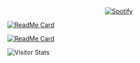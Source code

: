 &nbsp;<div align="center"> [![Spotify](https://novatorem.vercel.app/api/spotify?background_color=0d1117&border_color=ffffff)](https://open.spotify.com/user/fidesosu)
</div>

[![ReadMe Card](https://github-readme-stats.vercel.app/api/pin/?username=fidesosu&theme=transparent&hide_border=true&title_color=FFFAF0&text_color=F5F5DC&repo=pixeldrain-userscript)](https://github.com/fidesosu/pixeldrain-userscript)

[![ReadMe Card](https://github-readme-stats.vercel.app/api/pin/?username=fidesosu&theme=transparent&hide_border=true&repo=)](https://github.com/fidesosu/)

<img alt="Visitor Stats" src="https://widgetbite.com/stats/fidesosu"/>
